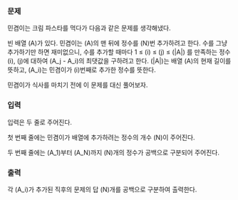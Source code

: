 ### 문제
민겸이는 크림 파스타를 먹다가 다음과 같은 문제를 생각해냈다.

빈 배열 
\(A\)가 있다. 민겸이는 
\(A\)의 맨 뒤에 정수를 
\(N\)번 추가하려고 한다. 수를 그냥 추가하기만 하면 재미없으니, 수를 추가할 때마다 1 ≤ 
\(i\) ≤ 
\(j\) ≤ 
\(|A|\) 를 만족하는 정수 
\(i\), 
\(j\)에 대하여 
\(A_j - A_i\)의 최댓값을 구하려고 한다. 
\(|A|\)는 배열 
\(A\)의 현재 길이를 뜻하고, 
\(A_i\)는 민겸이가 
\(i\)번째로 추가한 정수를 뜻한다.

민겸이가 식사를 마치기 전에 이 문제를 대신 풀어보자.

### 입력
입력은 두 줄로 주어진다.

첫 번째 줄에는 민겸이가 배열에 추가하려는 정수의 개수 
\(N\)이 주어진다.

두 번째 줄에는 
\(A_1\)부터 
\(A_N\)까지 
\(N\)개의 정수가 공백으로 구분되어 주어진다.

### 출력
각 
\(A_i\)가 추가된 직후의 문제의 답 
\(N\)개를 공백으로 구분하여 출력한다.